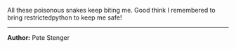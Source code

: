 All these poisonous snakes keep biting me. Good think I remembered to bring restrictedpython to keep me safe!

---

**Author:** Pete Stenger
